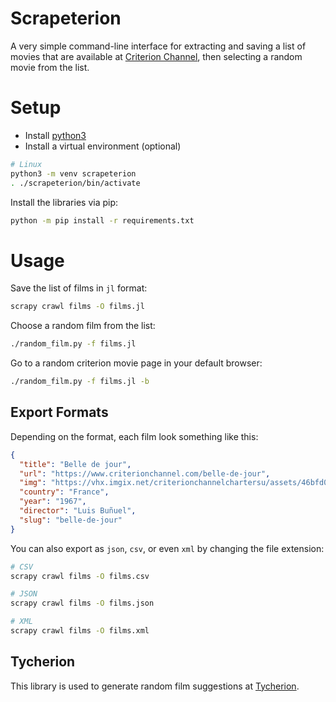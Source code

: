 # Scrapeterion

A very simple command-line interface for extracting and saving a list of
movies that are available at [Criterion Channel](https://films.criterionchannel.com/),
then selecting a random movie from the list.
 
# Setup

- Install [python3](https://www.python.org/download/releases/3.0/)
- Install a virtual environment (optional)

```bash
# Linux
python3 -m venv scrapeterion
. ./scrapeterion/bin/activate
```

Install the libraries via pip:

```bash
python -m pip install -r requirements.txt
```

# Usage

Save the list of films in `jl` format:

```bash
scrapy crawl films -O films.jl
```

Choose a random film from the list:

```bash
./random_film.py -f films.jl
```

Go to a random criterion movie page in your default browser:

```bash
./random_film.py -f films.jl -b
```

## Export Formats

Depending on the format, each film look
something like this:

```json
{
  "title": "Belle de jour", 
  "url": "https://www.criterionchannel.com/belle-de-jour", 
  "img": "https://vhx.imgix.net/criterionchannelchartersu/assets/46bfd0a2-4448-4896-9b0f-cc755e212eb5.jpg", 
  "country": "France", 
  "year": "1967", 
  "director": "Luis Buñuel", 
  "slug": "belle-de-jour"
}
```

You can also export as `json`, `csv`, or even `xml`
by changing the file extension:

```bash
# CSV
scrapy crawl films -O films.csv

# JSON
scrapy crawl films -O films.json

# XML
scrapy crawl films -O films.xml
```

## Tycherion

This library is used to generate random
film suggestions at [Tycherion](https://mikebridge.github.io/tycherion/).
